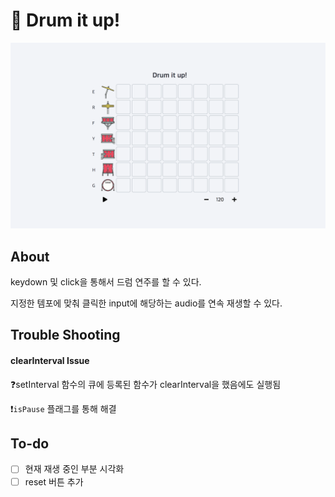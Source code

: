 # 🥁 Drum it up!

![Drum it up](./img/Readme.png)

## About

keydown 및 click을 통해서 드럼 연주를 할 수 있다.

지정한 템포에 맞춰 클릭한 input에 해당하는 audio를 연속 재생할 수 있다.

## Trouble Shooting

#### clearInterval Issue

❓setInterval 함수의 큐에 등록된 함수가 clearInterval을 했음에도 실행됨

❗️`isPause` 플래그를 통해 해결

## To-do

- [ ] 현재 재생 중인 부분 시각화
- [ ] reset 버튼 추가
